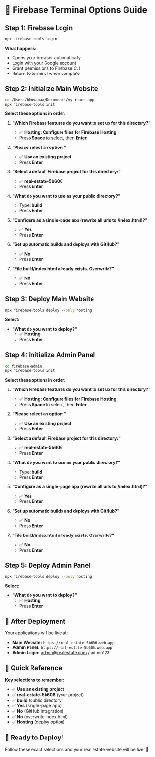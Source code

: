 # 🎯 Firebase Terminal Options Guide

## Step 1: Firebase Login
```bash
npx firebase-tools login
```

**What happens:**
- Opens your browser automatically
- Login with your Google account
- Grant permissions to Firebase CLI
- Return to terminal when complete

## Step 2: Initialize Main Website
```bash
cd /Users/bhuvanaa/Documents/my-react-app
npx firebase-tools init
```

**Select these options in order:**

1. **"Which Firebase features do you want to set up for this directory?"**
   - ✅ **Hosting: Configure files for Firebase Hosting**
   - Press **Space** to select, then **Enter**

2. **"Please select an option:"**
   - ✅ **Use an existing project**
   - Press **Enter**

3. **"Select a default Firebase project for this directory:"**
   - ✅ **real-estate-5b606**
   - Press **Enter**

4. **"What do you want to use as your public directory?"**
   - Type: **build**
   - Press **Enter**

5. **"Configure as a single-page app (rewrite all urls to /index.html)?"**
   - ✅ **Yes**
   - Press **Enter**

6. **"Set up automatic builds and deploys with GitHub?"**
   - ✅ **No**
   - Press **Enter**

7. **"File build/index.html already exists. Overwrite?"**
   - ✅ **No**
   - Press **Enter**

## Step 3: Deploy Main Website
```bash
npx firebase-tools deploy --only hosting
```

**Select:**
- **"What do you want to deploy?"**
  - ✅ **Hosting**
  - Press **Enter**

## Step 4: Initialize Admin Panel
```bash
cd firebase-admin
npx firebase-tools init
```

**Select these options in order:**

1. **"Which Firebase features do you want to set up for this directory?"**
   - ✅ **Hosting: Configure files for Firebase Hosting**
   - Press **Space** to select, then **Enter**

2. **"Please select an option:"**
   - ✅ **Use an existing project**
   - Press **Enter**

3. **"Select a default Firebase project for this directory:"**
   - ✅ **real-estate-5b606**
   - Press **Enter**

4. **"What do you want to use as your public directory?"**
   - Type: **build**
   - Press **Enter**

5. **"Configure as a single-page app (rewrite all urls to /index.html)?"**
   - ✅ **Yes**
   - Press **Enter**

6. **"Set up automatic builds and deploys with GitHub?"**
   - ✅ **No**
   - Press **Enter**

7. **"File build/index.html already exists. Overwrite?"**
   - ✅ **No**
   - Press **Enter**

## Step 5: Deploy Admin Panel
```bash
npx firebase-tools deploy --only hosting
```

**Select:**
- **"What do you want to deploy?"**
  - ✅ **Hosting**
  - Press **Enter**

## 🎉 After Deployment

Your applications will be live at:
- **Main Website:** `https://real-estate-5b606.web.app`
- **Admin Panel:** `https://real-estate-5b606.web.app`
- **Admin Login:** admin@realestate.com / admin123

## 📝 Quick Reference

**Key selections to remember:**
- ✅ **Use an existing project**
- ✅ **real-estate-5b606** (your project)
- ✅ **build** (public directory)
- ✅ **Yes** (single-page app)
- ✅ **No** (GitHub integration)
- ✅ **No** (overwrite index.html)
- ✅ **Hosting** (deploy option)

## 🚀 Ready to Deploy!

Follow these exact selections and your real estate website will be live! 🌟
